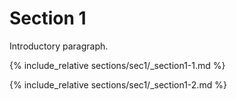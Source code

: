 
# Section 1

Introductory paragraph.

{% include_relative sections/sec1/_section1-1.md %}

{% include_relative sections/sec1/_section1-2.md %}
